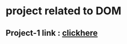 # project related to DOM

## Project-1 link :  [clickhere](https://stackblitz.com/edit/dom-project-chaiaurcode-bjgengap?file=1-colorChanger%2Findex.html)